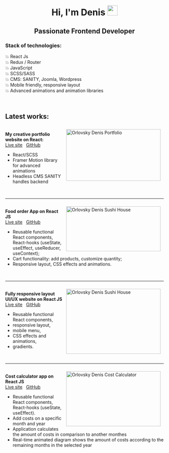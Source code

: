 <h1 align="center" dir="auto">Hi, I'm Denis  <a target="_blank" rel="noopener noreferrer" href="https://github.com/orlovskyden/"><img src="https://github.com/blackcater/blackcater/raw/main/images/Hi.gif" height="32" data-animated-image="" style="max-width: 100%;"></a></h1>

<h2  align="center" >Passionate Frontend Developer</h2>

<h3><b>Stack of technologies:&nbsp;</b></h3>

<p>💥 React Js&nbsp;<br>
	💥 Redux / Router<br>
	💥 JavaScript<br>
	💥 SCSS/SASS<br>
	💥 CMS: SANITY,&nbsp;Joomla,&nbsp;Wordpress<br>
	💥 Mobile friendly, responsive layout<br>
	💥 Advanced animations and animation libraries</p>

<p>&nbsp;</p>

<h2><b>Latest works:</b></h2>

<p><img align="right"  alt="Orlovsky Denis Portfolio" src="https://www.web-lab.pp.ua/portfolio_website.jpg" style="float:right; height:163px; margin:10px; width:300px"><br>
	<b>My creative portfolio website on React:&nbsp;</b><br>
	<a href="https://orlovskyden.netlify.app/" target="_blank">Live site</a>&nbsp; &nbsp;<a href="https://github.com/orlovskyden/portfolio" target="_blank">GitHub</a></p>

<ul>
	<li>React/SCSS</li>
	<li>Framer Motion library for advanced animations</li>
	<li>Headless CMS SANITY handles backend</li>
</ul>

<p>&nbsp;</p>

<hr>


<p><a href="https://orlovskyden.github.io/react-food-order-app/"><img  align="right" alt="Orlovsky Denis Sushi House" src="https://www.web-lab.pp.ua/Sushi-house_portf.jpg" style="float:right; height:142px; margin:10px; width:300px"></a><br>
	<b>Food order App on React JS</b><br>
	<a href="https://orlovskyden.github.io/react-food-order-app/" target="_blank">Live site</a>&nbsp; &nbsp;<a href="https://github.com/orlovskyden/react-food-order-app" target="_blank">GitHub</a></p>

<ul dir="auto">
	<li>Reusable functional React components, React-hooks (useState, useEffect, useReducer, useContext);</li>
	<li>Cart functionality: add products, customize quantity;</li>
	<li>Responsive layout, CSS effects and animations.</li>
</ul>

<p>&nbsp;</p>

<hr>

<p><a href="https://orlovskyden.github.io/react-gpt3-responsive-wibsite/"><img alt="Orlovsky Denis Sushi House" align="right"  src="https://www.web-lab.pp.ua/gpt-3_portf.jpg" style="float:right; height:206px; margin:10px; width:300px"></a><br>
	<b>Fully responsive layout UI/UX website on React JS</b><br>
	<a href="https://orlovskyden.github.io/react-gpt3-responsive-wibsite/" target="_blank">Live site</a>&nbsp; &nbsp;<a href="https://github.com/orlovskyden/react-gpt3-responsive-wibsite" target="_blank">GitHub</a></p>

<ul>
	<li>Reusable functional React components,</li>
	<li>responsive layout,</li>
	<li>mobile menu,</li>
	<li>CSS effects and animations,</li>
	<li>gradients.</li>
</ul>

<p>&nbsp;</p>

<hr>

<p><a href="https://orlovskyden.github.io/cost-calculator/"><img alt="Orlovsky Denis Cost Calculator" align="right"  src="https://servis24.top/assets/cost-calculator_gh.jpg" style="float:right; height:174px; margin:10px; width:300px"></a><br>
	<b>Cost calculator app on React JS</b><br>
	<a href="https://orlovskyden.github.io/cost-calculator/" target="_blank">Live site</a>&nbsp; &nbsp;<a href="https://github.com/orlovskyden/cost-calculator" target="_blank">GitHub</a></p>

<ul>
	<li>Reusable functional React components, React-hooks (useState, useEffect).</li>
	<li>Add costs on a specific month and year</li>
	<li>Application calculates the amount of costs in comparison to another monthes</li>
	<li>Real-time animated diagram shows the amount of costs according to the remaining months in the selected year</li>
</ul>

